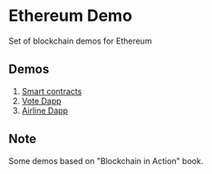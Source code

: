 # Ethereum Demo
Set of blockchain demos for Ethereum

## Demos

1. [Smart contracts](Smartcontracts/Readme.md)
2. [Vote Dapp](Vote/Readme.md)
3. [Airline Dapp](Airline/Readme.md)

## Note

Some demos based on "Blockchain in Action" book.
